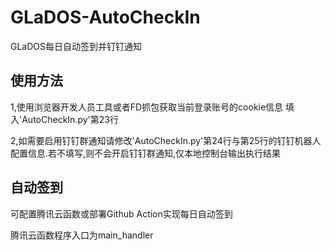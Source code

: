 # GLaDOS-AutoCheckIn
GLaDOS每日自动签到并钉钉通知

## 使用方法
1,使用浏览器开发人员工具或者FD抓包获取当前登录账号的cookie信息 填入'AutoCheckIn.py'第23行

2,如需要启用钉钉群通知请修改'AutoCheckIn.py'第24行与第25行的钉钉机器人配置信息.若不填写,则不会开启钉钉群通知,仅本地控制台输出执行结果


## 自动签到
可配置腾讯云函数或部署Github Action实现每日自动签到

腾讯云函数程序入口为main_handler

